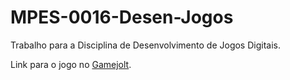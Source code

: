 # MPES-0016-Desen-Jogos
Trabalho para a Disciplina de Desenvolvimento de Jogos Digitais.


Link para o jogo no [Gamejolt](https://gamejolt.com/games/jokenpunch/437173).
